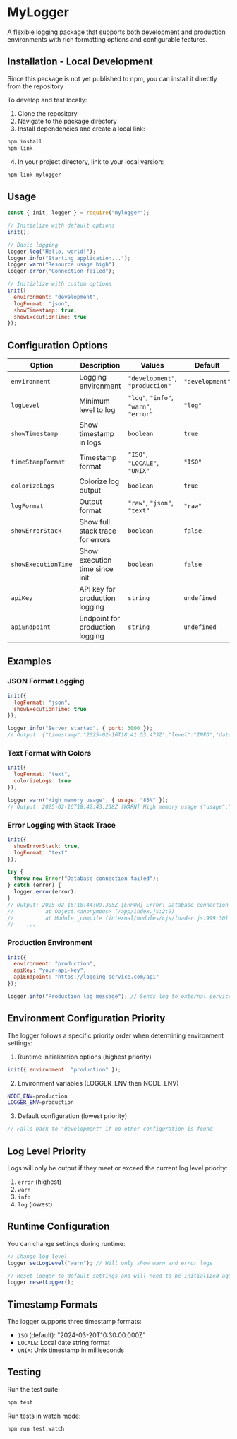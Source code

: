 # MyLogger

A flexible logging package that supports both development and production environments with rich formatting options and configurable features.

## Installation - Local Development

Since this package is not yet published to npm, you can install it directly from the repository

To develop and test locally:

1. Clone the repository
2. Navigate to the package directory
3. Install dependencies and create a local link:
```bash
npm install
npm link
```
4. In your project directory, link to your local version:
```bash
npm link mylogger
```

## Usage

```javascript
const { init, logger } = require("mylogger");

// Initialize with default options
init();

// Basic logging
logger.log("Hello, world!");
logger.info("Starting application...");
logger.warn("Resource usage high");
logger.error("Connection failed");

// Initialize with custom options
init({
  environment: "development",
  logFormat: "json",
  showTimestamp: true,
  showExecutionTime: true
});
```

## Configuration Options

| Option | Description | Values | Default |
|--------|-------------|---------|---------|
| `environment` | Logging environment | `"development"`, `"production"` | `"development"` |
| `logLevel` | Minimum level to log | `"log"`, `"info"`, `"warn"`, `"error"` | `"log"` |
| `showTimestamp` | Show timestamp in logs | `boolean` | `true` |
| `timeStampFormat` | Timestamp format | `"ISO"`, `"LOCALE"`, `"UNIX"` | `"ISO"` |
| `colorizeLogs` | Colorize log output | `boolean` | `true` |
| `logFormat` | Output format | `"raw"`, `"json"`, `"text"` | `"raw"` |
| `showErrorStack` | Show full stack trace for errors | `boolean` | `false` |
| `showExecutionTime` | Show execution time since init | `boolean` | `false` |
| `apiKey` | API key for production logging | `string` | `undefined` |
| `apiEndpoint` | Endpoint for production logging | `string` | `undefined` |

## Examples

### JSON Format Logging
```javascript
init({
  logFormat: "json",
  showExecutionTime: true
});

logger.info("Server started", { port: 3000 });
// Output: {"timestamp":"2025-02-16T18:41:53.473Z","level":"INFO","data":["Server started",{"port":3000},{"executionTime":"7.59ms"}]}
```

### Text Format with Colors
```javascript
init({
  logFormat: "text",
  colorizeLogs: true
});

logger.warn("High memory usage", { usage: "85%" });
// Output: 2025-02-16T18:42:43.238Z [WARN] High memory usage {"usage":"85%"}
```

### Error Logging with Stack Trace
```javascript
init({
  showErrorStack: true,
  logFormat: "text"
});

try {
  throw new Error("Database connection failed");
} catch (error) {
  logger.error(error);
}
// Output: 2025-02-16T18:44:09.385Z [ERROR] Error: Database connection failed
//          at Object.<anonymous> (/app/index.js:2:9)
//          at Module._compile (internal/modules/cjs/loader.js:999:30)
//    ...
```

### Production Environment
```javascript
init({
  environment: "production",
  apiKey: "your-api-key",
  apiEndpoint: "https://logging-service.com/api"
});

logger.info("Production log message"); // Sends log to external service
```

## Environment Configuration Priority

The logger follows a specific priority order when determining environment settings:

1. Runtime initialization options (highest priority)
```javascript
init({ environment: "production" });
```

2. Environment variables (LOGGER_ENV then NODE_ENV)
```bash
NODE_ENV=production 
LOGGER_ENV=production 
```

3. Default configuration (lowest priority)
```javascript
// Falls back to "development" if no other configuration is found
```

## Log Level Priority

Logs will only be output if they meet or exceed the current log level priority:

1. `error` (highest)
2. `warn`
3. `info`
4. `log` (lowest)

## Runtime Configuration

You can change settings during runtime:

```javascript
// Change log level
logger.setLogLevel("warn"); // Will only show warn and error logs

// Reset logger to default settings and will need to be initialized again
logger.resetLogger();
```

## Timestamp Formats

The logger supports three timestamp formats:

- `ISO` (default): "2024-03-20T10:30:00.000Z"
- `LOCALE`: Local date string format
- `UNIX`: Unix timestamp in milliseconds

## Testing

Run the test suite:

```bash
npm test
```

Run tests in watch mode:

```bash
npm run test:watch
```



